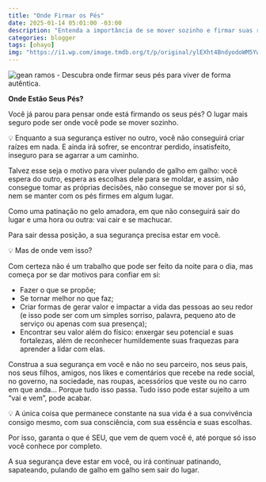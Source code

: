 ```yaml
---
title: "Onde Firmar os Pés"
date: 2025-01-14 05:01:00 -03:00
description: "Entenda a importância de se mover sozinho e firmar suas raízes."
categories: blogger
tags: [ohayo]
img: "https://i1.wp.com/image.tmdb.org/t/p/original/ylEXht4BndyodoWM5YwEvWtWmHE.jpg?resize=600,338"
---
```


![gean ramos - Descubra onde firmar seus pés para viver de forma autêntica.](https://i1.wp.com/image.tmdb.org/t/p/original/ylEXht4BndyodoWM5YwEvWtWmHE.jpg?resize=720,405)

**Onde Estão Seus Pés?**

Você já parou para pensar onde está firmando os seus pés? O lugar mais seguro pode ser onde você pode se mover sozinho. 

💡 Enquanto a sua segurança estiver no outro, você não conseguirá criar raízes em nada. E ainda irá sofrer, se encontrar perdido, insatisfeito, inseguro para se agarrar a um caminho.

Talvez esse seja o motivo para viver pulando de galho em galho: você espera do outro, espera as escolhas dele para se moldar, e assim, não consegue tomar as próprias decisões, não consegue se mover por si só, nem se manter com os pés firmes em algum lugar.

Como uma patinação no gelo amadora, em que não conseguirá sair do lugar e uma hora ou outra: vai cair e se machucar.

Para sair dessa posição, a sua segurança precisa estar em você.

💡 Mas de onde vem isso?

Com certeza não é um trabalho que pode ser feito da noite para o dia, mas começa por se dar motivos para confiar em si:

- Fazer o que se propõe;
- Se tornar melhor no que faz;
- Criar formas de gerar valor e impactar a vida das pessoas ao seu redor (e isso pode ser com um simples sorriso, palavra, pequeno ato de serviço ou apenas com sua presença);
- Encontrar seu valor além do físico: enxergar seu potencial e suas fortalezas, além de reconhecer humildemente suas fraquezas para aprender a lidar com elas.

Construa a sua segurança em você e não no seu parceiro, nos seus pais, nos seus filhos, amigos, nos likes e comentários que recebe na rede social, no governo, na sociedade, nas roupas, acessórios que veste ou no carro em que anda… Porque tudo isso passa. Tudo isso pode estar sujeito a um “vai e vem”, pode acabar.

💡 A única coisa que permanece constante na sua vida é a sua convivência consigo mesmo, com sua consciência, com sua essência e suas escolhas.

Por isso, garanta o que é SEU, que vem de quem você é, até porque só isso você conhece por completo.

A sua segurança deve estar em você, ou irá continuar patinando, sapateando, pulando de galho em galho sem sair do lugar.